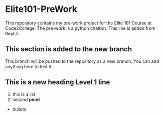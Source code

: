 # Elite101-PreWork
This repository contains my pre-work project for the Elite 101 Course at Code2College.
The pre-work is a python chatbot.
This line is added from Repl.it.

## This section is added to the new branch
This branch will be pushed to the repository as a new branch.
You can add anything here to test it.

## This is a new heading Level 1 line

1. this is a list
2. second **point**

* bullets

